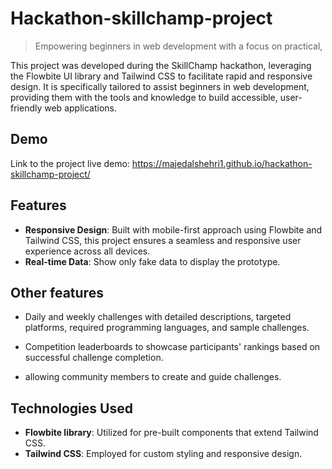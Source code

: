 # Hackathon-skillchamp-project
> Empowering beginners in web development with a focus on practical, 

This project was developed during the SkillChamp hackathon, leveraging the Flowbite UI library and Tailwind CSS to facilitate rapid and responsive design. It is specifically tailored to assist beginners in web development, providing them with the tools and knowledge to build accessible, user-friendly web applications.

## Demo
Link to the project live demo: https://majedalshehri1.github.io/hackathon-skillchamp-project/

## Features
- **Responsive Design**: Built with mobile-first approach using Flowbite and Tailwind CSS, this project ensures a seamless and responsive user experience across all devices. 
- **Real-time Data**: Show only fake data to display the prototype.

## Other features
- Daily and weekly challenges with detailed descriptions, targeted platforms, required programming languages, and sample challenges.

- Competition leaderboards to showcase participants' rankings based on successful challenge completion.

- allowing community members to create and guide challenges.

## Technologies Used
- **Flowbite library**: Utilized for pre-built components that extend Tailwind CSS.
- **Tailwind CSS**: Employed for custom styling and responsive design.
